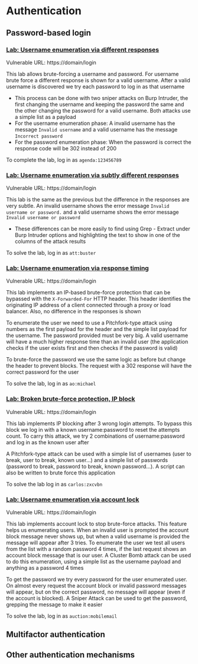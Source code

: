 # Authentication

## Password-based login

### [Lab: Username enumeration via different responses](https://portswigger.net/web-security/authentication/password-based/lab-username-enumeration-via-different-responses)

Vulnerable URL: https://domain/login

This lab allows brute-forcing a username and password. For username brute force a different response is shown for a valid username. After a valid username is discovered we try each password to log in as that username
- This process can be done with two sniper attacks on Burp Intruder, the first changing the username and keeping the password the same and the other changing the password for a valid username. Both attacks use a simple list as a payload
- For the username enumeration phase: A invalid username has the message `Invalid username` and a valid username has the message `Incorrect password` 
- For the password enumeration phase: When the password is correct the response code will be 302 instead of 200

To complete the lab, log in as `agenda:123456789`

### [Lab: Username enumeration via subtly different responses](https://portswigger.net/web-security/authentication/password-based/lab-username-enumeration-via-subtly-different-responses)

Vulnerable URL: https://domain/login

This lab is the same as the previous but the difference in the responses are very subtle. An invalid username shows the error message `Invalid username or password.` and a valid username shows the error message `Invalid username or password `
- These differences can be more easily to find using Grep - Extract under Burp Intruder options and highlighting the text to show in one of the columns of the attack results

To solve the lab, log in as `att:buster`

### [Lab: Username enumeration via response timing](https://portswigger.net/web-security/authentication/password-based/lab-username-enumeration-via-response-timing)

Vulnerable URL: https://domain/login

This lab implements an IP-based brute-force protection that can be bypassed with the `X-Forwarded-For` HTTP header. This header identifies the originating IP address of a client connected through a proxy or load balancer. Also, no difference in the responses is shown

To enumerate the user we need to use a Pitchfork-type attack using numbers as the first payload for the header and the simple list payload for the username. The password provided must be very big. A valid username will have a much higher response time than an invalid user (the application checks if the user exists first and then checks if the password is valid)

To brute-force the password we use the same logic as before but change the header to prevent blocks. The request with a 302 response will have the correct password for the user

To solve the lab, log in as `ao:michael`

### [Lab: Broken brute-force protection, IP block](https://portswigger.net/web-security/authentication/password-based/lab-broken-bruteforce-protection-ip-block)

Vulnerable URL: https://domain/login

This lab implements IP blocking after 3 wrong login attempts. To bypass this block we log in with a known username:password to reset the attempts count. To carry this attack, we try 2 combinations of username:password and log in as the known user after

A Pitchfork-type attack can be used with a simple list of usernames (user to break, user to break, known user...) and a simple list of passwords (password to break, password to break, known password...). A script can also be written to brute force this application

To solve the lab log in as `carlos:zxcvbn`


### [Lab: Username enumeration via account lock](https://portswigger.net/web-security/authentication/password-based/lab-username-enumeration-via-account-lock)

Vulnerable URL: https://domain/login

This lab implements account lock to stop brute-force attacks. This feature helps us enumerating users. When an invalid user is prompted the account block message never shows up, but when a valid username is provided the message will appear after 3 tries. To enumerate the user we test all users from the list with a random password 4 times, if the last request shows an account block message that is our user. A Cluster Bomb attack can be used to do this enumeration, using a simple list as the username payload and anything as a password 4 times

To get the password we try every password for the user enumerated user. On almost every request the account block or invalid password messages will appear, but on the correct password, no message will appear (even if the account is blocked). A Sniper Attack can be used to get the password, grepping the message to make it easier

To solve the lab, log in as `auction:mobilemail`


## Multifactor authentication


## Other authentication mechanisms
